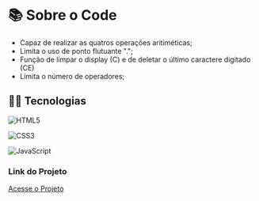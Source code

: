 # 📚 Sobre o Code
  * Capaz de realizar as quatros operações aritiméticas;
  * Limita o uso de ponto flutuante ".";
  * Função de limpar o display (C) e de deletar o último caractere digitado (CE)
  * Limita o número de operadores;
## 👨‍💻 Tecnologias 

![HTML5](https://img.shields.io/badge/HTML5-E34F26?style=for-the-badge&logo=html5&logoColor=white) 

![CSS3](https://img.shields.io/badge/CSS3-1572B6?style=for-the-badge&logo=css3&logoColor=white)

![JavaScript](https://img.shields.io/badge/JavaScript-F7DF1E?style=for-the-badge&logo=javascript&logoColor=black)

### Link do Projeto

[Acesse o Projeto](https://tales-calculator.netlify.app/)
